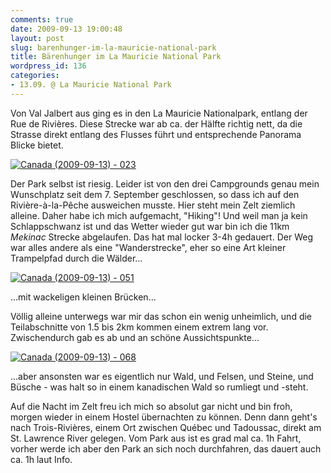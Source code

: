 ```yaml
---
comments: true
date: 2009-09-13 19:00:48
layout: post
slug: barenhunger-im-la-mauricie-national-park
title: Bärenhunger im La Mauricie National Park
wordpress_id: 136
categories:
- 13.09. @ La Mauricie National Park
---
```


Von Val Jalbert aus ging es in den La Mauricie Nationalpark, entlang der Rue de Rivières. Diese Strecke war ab ca. der Hälfte richtig nett, da die Strasse direkt entlang des Flusses führt und entsprechende Panorama Blicke bietet.

[![Canada (2009-09-13) - 023](http://farm3.static.flickr.com/2606/3919508073_0151cb1e81.jpg)](http://www.flickr.com/photos/walsweer/3919508073/)

Der Park selbst ist riesig. Leider ist von den drei Campgrounds genau mein Wunschplatz seit dem 7. September geschlossen, so dass ich auf den Rivière-à-la-Pêche ausweichen musste. Hier steht mein Zelt ziemlich alleine. Daher habe ich mich aufgemacht, "Hiking"! Und weil man ja kein Schlappschwanz ist und das Wetter wieder gut war bin ich die 11km _Mekinac_ Strecke abgelaufen. Das hat mal locker 3-4h gedauert. Der Weg war alles andere als eine "Wanderstrecke", eher so eine Art kleiner Trampelpfad durch die Wälder...

[![Canada (2009-09-13) - 051](http://farm3.static.flickr.com/2606/3919529341_3fb53d262b.jpg)](http://www.flickr.com/photos/walsweer/3919529341/)

...mit wackeligen kleinen Brücken...



Völlig alleine unterwegs war mir das schon ein wenig unheimlich, und die Teilabschnitte von 1.5 bis 2km kommen einem extrem lang vor. Zwischendurch gab es ab und an schöne Aussichtspunkte...

[![Canada (2009-09-13) - 068](http://farm3.static.flickr.com/2596/3919531151_c4876bda49.jpg)](http://www.flickr.com/photos/walsweer/3919531151/)

...aber ansonsten war es eigentlich nur Wald, und Felsen, und Steine, und Büsche - was halt so in einem kanadischen Wald so rumliegt und -steht.

Auf die Nacht im Zelt freu ich mich so absolut gar nicht und bin froh, morgen wieder in einem Hostel übernachten zu können. Denn dann geht's nach Trois-Rivières, einem Ort zwischen Québec und Tadoussac, direkt am St. Lawrence River gelegen. Vom Park aus ist es grad mal ca. 1h Fahrt, vorher werde ich aber den Park an sich noch durchfahren, das dauert auch ca. 1h laut Info.
